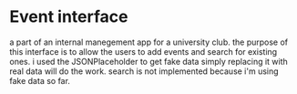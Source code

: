 # Event interface
a part of an internal manegement app for a university club.
the purpose of this interface is to allow the users to add events and search for existing ones.
i used the JSONPlaceholder to get fake data simply replacing it with real data will do the work.
search is not implemented because i'm using fake data so far.
